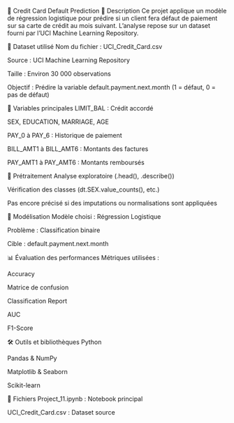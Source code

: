 🏦 Credit Card Default Prediction
📘 Description
Ce projet applique un modèle de régression logistique pour prédire si un client fera défaut de paiement sur sa carte de crédit au mois suivant. L’analyse repose sur un dataset fourni par l’UCI Machine Learning Repository.

🧾 Dataset utilisé
Nom du fichier : UCI_Credit_Card.csv

Source : UCI Machine Learning Repository

Taille : Environ 30 000 observations

Objectif : Prédire la variable default.payment.next.month (1 = défaut, 0 = pas de défaut)

🧠 Variables principales
LIMIT_BAL : Crédit accordé

SEX, EDUCATION, MARRIAGE, AGE

PAY_0 à PAY_6 : Historique de paiement

BILL_AMT1 à BILL_AMT6 : Montants des factures

PAY_AMT1 à PAY_AMT6 : Montants remboursés

🧼 Prétraitement
Analyse exploratoire (.head(), .describe())

Vérification des classes (dt.SEX.value_counts(), etc.)

Pas encore précisé si des imputations ou normalisations sont appliquées

🤖 Modélisation
Modèle choisi : Régression Logistique

Problème : Classification binaire

Cible : default.payment.next.month

📊 Évaluation des performances
Métriques utilisées :

Accuracy

Matrice de confusion

Classification Report

AUC

F1-Score

🛠️ Outils et bibliothèques
Python

Pandas & NumPy

Matplotlib & Seaborn

Scikit-learn

📁 Fichiers
Project_11.ipynb : Notebook principal

UCI_Credit_Card.csv : Dataset source